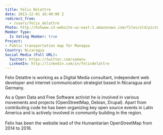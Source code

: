 ```yaml
---
title: Felix Delattre
date: 2013-12-01 16:40:00 Z
redirect_from:
  - /users/felix_delattre
Photo: http://hotwww.s3-website-us-east-1.amazonaws.com/files/old/pictures/picture-72-1435074751.jpg
Member Type:
  Is Voting Member: true
Project:
- Public transportation map for Managua
Country: Nicaragua
Social Media (Full URL):
  Twitter: https://twitter.com/xamanu
  LinkedIn: http://linkedin.com/in/felixdelattre
---
```


<p>Felix Delattre is working as a Digital Media consultant, independent web developer and internet communication strategist based in Nicaragua and Germany.</p><p>As a Open Data and Free Software activist he is involved in various movements and projects (OpenStreetMap, Debian, Drupal). Apart from contributing code he has been organizing key open source events in Latin America and is actively involved in community building in the region.<br><br>Felix has been the website lead of the Humanitarian OpenStreetMap from 2014 to 2016.</p>
